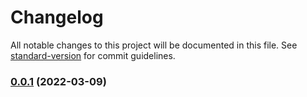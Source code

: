 # Changelog

All notable changes to this project will be documented in this file. See [standard-version](https://github.com/conventional-changelog/standard-version) for commit guidelines.

### [0.0.1](https://github.com/samuelsilvadev/shared-lyrics/compare/v0.0.2...v0.0.1) (2022-03-09)
